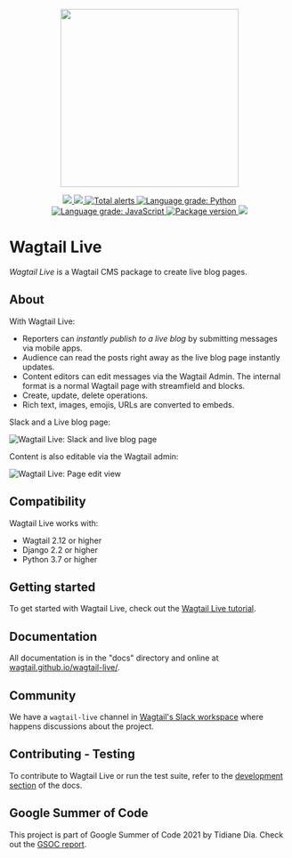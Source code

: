 <p align="center"><img src="https://wagtail.github.io/wagtail-live/images/wagtail-live-logo.svg" width="320px" style="max-width: 100%"></p>
<p align="center">
<a href="https://github.com/wagtail/wagtail-live/actions/workflows/test.yml">
    <img src="https://github.com/wagtail/wagtail-live/actions/workflows/test.yml/badge.svg"/>
</a>
<a href="https://codecov.io/gh/wagtail/wagtail-live">
    <img src="https://codecov.io/gh/wagtail/wagtail-live/branch/main/graph/badge.svg?token=C2PNLG02P0"/>
</a>
<a href="https://lgtm.com/projects/g/wagtail/wagtail-live/alerts/">
    <img alt="Total alerts" src="https://img.shields.io/lgtm/alerts/g/wagtail/wagtail-live.svg?logo=lgtm&logoWidth=18"/>
</a>
<a href="https://lgtm.com/projects/g/wagtail/wagtail-live/context:python">
    <img alt="Language grade: Python" src="https://img.shields.io/lgtm/grade/python/g/wagtail/wagtail-live.svg?logo=lgtm&logoWidth=18"/>
</a>
<a href="https://lgtm.com/projects/g/wagtail/wagtail-live/context:javascript">
    <img alt="Language grade: JavaScript" src="https://img.shields.io/lgtm/grade/javascript/g/wagtail/wagtail-live.svg?logo=lgtm&logoWidth=18"/>
</a>
<a href="https://pypi.org/project/wagtail-live/">
    <img src="https://badge.fury.io/py/wagtail-live.svg" alt="Package version">
</a>
<a href="https://opensource.org/licenses/BSD-3-Clause">
    <img src="https://img.shields.io/badge/license-BSD-blue.svg"/>
</a>
</p>

# Wagtail Live

_Wagtail Live_ is a Wagtail CMS package to create live blog pages.

## About

With Wagtail Live:

- Reporters can _instantly publish to a live blog_ by submitting messages via mobile apps.
- Audience can read the posts right away as the live blog page instantly updates. 
- Content editors can edit messages via the Wagtail Admin. The internal format is a normal Wagtail page with streamfield and blocks.
- Create, update, delete operations. 
- Rich text, images, emojis, URLs are converted to embeds.

Slack and a Live blog page:

![Wagtail Live: Slack and live blog page](https://wagtail.github.io/wagtail-live/images/slack-and-live-blog-page.jpg)

Content is also editable via the Wagtail admin:

![Wagtail Live: Page edit view](https://wagtail.github.io/wagtail-live/images/wagtail-admin.jpg)

## Compatibility

Wagtail Live works with:

- Wagtail 2.12 or higher
- Django 2.2 or higher
- Python 3.7 or higher

## Getting started

To get started with Wagtail Live, check out the [Wagtail Live tutorial](https://wagtail.github.io/wagtail-live/getting_started/tutorial/).

## Documentation

All documentation is in the "docs" directory and online at [wagtail.github.io/wagtail-live/](https://wagtail.github.io/wagtail-live/).

## Community

We have a `wagtail-live` channel in [Wagtail's Slack workspace](https://github.com/wagtail/wagtail/wiki/Slack) where happens discussions about the project.

## Contributing - Testing

To contribute to Wagtail Live or run the test suite, refer to the [development section](https://wagtail.github.io/wagtail-live/development/) of the docs.

## Google Summer of Code

This project is part of Google Summer of Code 2021 by Tidiane Dia. Check out the [GSOC report](https://wagtail.github.io/wagtail-live/gsoc_report/).
